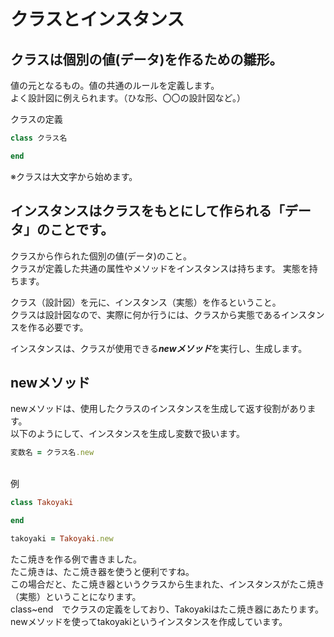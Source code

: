# クラスとインスタンス

## クラスは個別の値(データ)を作るための雛形。
値の元となるもの。値の共通のルールを定義します。<br>
よく設計図に例えられます。（ひな形、〇〇の設計図など。）<br>

クラスの定義<br>
```ruby
class クラス名

end
```
※クラスは大文字から始めます。


## インスタンスはクラスをもとにして作られる「データ」のことです。
クラスから作られた個別の値(データ)のこと。<br>
クラスが定義した共通の属性やメソッドをインスタンスは持ちます。
実態を持ちます。<br>

クラス（設計図）を元に、インスタンス（実態）を作るということ。<br>
クラスは設計図なので、実際に何か行うには、クラスから実態であるインスタンスを作る必要です。

インスタンスは、クラスが使用できる***newメソッド***を実行し、生成します。

## newメソッド
newメソッドは、使用したクラスのインスタンスを生成して返す役割があります。<br>
以下のようにして、インスタンスを生成し変数で扱います。
```ruby
変数名 = クラス名.new
```

<br>
例<br>

```ruby
class Takoyaki

end

takoyaki = Takoyaki.new
```
たこ焼きを作る例で書きました。<br>
たこ焼きは、たこ焼き器を使うと便利ですね。<br>
この場合だと、たこ焼き器というクラスから生まれた、インスタンスがたこ焼き（実態）ということになります。<br>
class~end　でクラスの定義をしており、Takoyakiはたこ焼き器にあたります。<br>
newメソッドを使ってtakoyakiというインスタンスを作成しています。<br>
